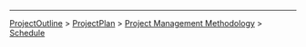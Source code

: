 
---


[ProjectOutline](ProjectOutline.md) > [ProjectPlan](ProjectPlan.md) > [Project Management Methodology](ProjectManagementMethodology.md) > [Schedule](PMMSchedule.md)